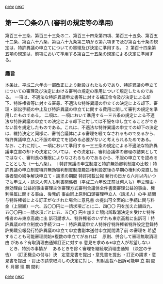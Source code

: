 [prev](/specific/markdowns/特許法/178_Mp-Ch_5-At_120_7.md)
[next](/specific/markdowns/特許法/180_Mp-Ch_6-At_121.md)
## 第一二〇条の八 (審判の規定等の準用)
第百三十三条、第百三十三条の二、第百三十四条第四項、第百三十五条、第百五十二条、第百六十八条、第百六十九条第三項から第六項まで及び第百七十条の規定は、特許異議の申立てについての審理及び決定に準用する。
２ 第百十四条第五項の規定は、前項において準用する第百三十五条の規定による決定に準用する。

### 趣旨
本条は、平成二六年の一部改正により新設されたものであり、特許異議の申立てについての審理及び決定における審判の規定の準用について規定したものである。
一項は、不適法な特許異議申立書等に対する補正命令及び決定による却下、特許権者等に対する審尋、不適法な特許異議の申立ての決定による却下、審理・訴訟手続の中止及び特許異議の申立てに関する費用に関して審判の規定を準用したものである。
二項は、一項において準用する一三五条の規定による不適法な特許異議の申立ての決定による却下に対しては不服を申し立てることができない旨を規定したものである。これは、不適法な特許異議の申立ての却下の決定は、維持決定と同様に、審判合議体による審理を経てなされるものであるから、特許異議申立人に不服の申立てを認める必要がないと考えられるためである。
なお、これに対し、一項において準用する一三三条の規定による不適法な特許異議申立書の却下の決定については、その決定は、審判合議体の審理の結果としてではなく、審判長の権限によりなされるものであるから、不服の申立てを認めることとした（一七八条）。
︱特許異議の申立制度と特許無効審判制度の比較︱特許異議の申立制度特許無効審判制度制度趣旨権利設定後の早期の権利の見直し当事者間の紛争解決申立て・請求の期間 特許掲載公報 発行の日から六月以内いつでも申立人・請求人何人も利害関係者（平成二六年改正前は何人も）申立理由・無効理由 公益的事由審理主体審理方式審判合議体全件書面審理公益的事由、権利帰属に関する事由、後発的
事由同上原則口頭審理申立人（請求人）の手
続関与特許権者による訂正がなされた場合に意見書
の提出可全面的に手続に関与料金（上限額）一六、五〇〇円に一請求項ごとに二、四〇〇
円を加えた額四九、五〇〇円に一請求項ごとに五、五〇〇
円を加えた額出訴取消決定を受けた特許権者のみ東京高裁に出
訴可請求人、特許権者のいずれも東京高裁に出訴可︱特許異議の申立制度の手続フロー︱特許異議申立人特許庁特許権者特許設定登録特許掲載公報発行特許異議の申立て申立書副本送付申立期間満了前
の審理を
希望することも可能審理開始※複数の申立てがあれば
　原則、併合して審理無取消理由
がある？有取消理由通知訂正に対する
意見を求める※申立人が希望しない
　とき、特別の事情が
　あるときを除く審理を継続取消理由通知
（決定の予告）
（訂正機会の付与）決　定意見書を提出・意見書を提出
・訂正の請求・意見書を提出
・訂正の請求取消しの決定に対し、
知財高裁へ出訴可能申 立 期 間
６   月審 理 期 間判

[prev](/specific/markdowns/特許法/178_Mp-Ch_5-At_120_7.md)
[next](/specific/markdowns/特許法/180_Mp-Ch_6-At_121.md)